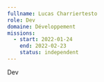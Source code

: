 ```yaml
---
fullname: Lucas Charriertesto
role: Dev
domaine: Développement
missions:
  - start: 2022-01-24
    end: 2022-02-23
    status: independent
---
```


Dev
